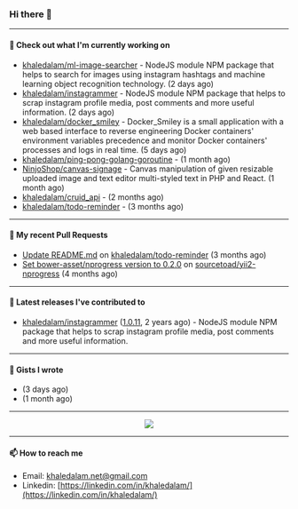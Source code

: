 ### Hi there 👋

---

#### 👷 Check out what I'm currently working on

- [khaledalam/ml-image-searcher](https://github.com/khaledalam/ml-image-searcher) - NodeJS module NPM package that helps to search for images using instagram hashtags and machine learning object recognition technology. (2 days ago)
- [khaledalam/instagrammer](https://github.com/khaledalam/instagrammer) - NodeJS module NPM package that helps to scrap instagram profile media, post comments and more useful information. (2 days ago)
- [khaledalam/docker_smiley](https://github.com/khaledalam/docker_smiley) - Docker_Smiley is a small application with a web based interface to reverse engineering Docker containers&#39; environment variables precedence and monitor Docker containers&#39; processes and logs in real time. (5 days ago)
- [khaledalam/ping-pong-golang-goroutine](https://github.com/khaledalam/ping-pong-golang-goroutine) -  (1 month ago)
- [NinjoShop/canvas-signage](https://github.com/NinjoShop/canvas-signage) - Canvas manipulation of given resizable uploaded image and text editor multi-styled text in PHP and React. (1 month ago)
- [khaledalam/cruid_api](https://github.com/khaledalam/cruid_api) -  (2 months ago)
- [khaledalam/todo-reminder](https://github.com/khaledalam/todo-reminder) -  (3 months ago)

---

#### 🔨 My recent Pull Requests

- [Update README.md](https://github.com/khaledalam/todo-reminder/pull/1) on [khaledalam/todo-reminder](https://github.com/khaledalam/todo-reminder) (3 months ago)
- [Set bower-asset/nprogress version to 0.2.0](https://github.com/sourcetoad/yii2-nprogress/pull/1) on [sourcetoad/yii2-nprogress](https://github.com/sourcetoad/yii2-nprogress) (4 months ago)

---

#### 🔭 Latest releases I've contributed to

- [khaledalam/instagrammer](https://github.com/khaledalam/instagrammer) ([1.0.11](https://github.com/khaledalam/instagrammer/releases/tag/1.0.11), 2 years ago) - NodeJS module NPM package that helps to scrap instagram profile media, post comments and more useful information.

---

#### 📓 Gists I wrote

- [](https://gist.github.com/612332c24944e9878bccfa7ae8f46e26) (3 days ago)
- [](https://gist.github.com/3f11b38fb96b937fc162d72ce601d364) (1 month ago)

---

<p align="center">
    <a href="https://github.com/khaledalam">
        <img src="https://komarev.com/ghpvc/?username=khaledalam&color=blue&style=flat)" />
    </a>
</p>

---

#### 📫 How to reach me

- Email: [khaledalam.net@gmail.com](mailto:khaledalam.net@gmail.com)
- Linkedin: [https://linkedin.com/in/khaledalam/](https://linkedin.com/in/khaledalam/)

